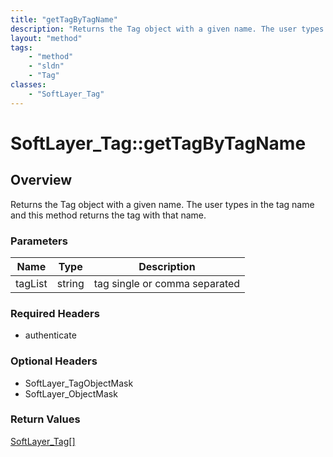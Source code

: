 ```yaml
---
title: "getTagByTagName"
description: "Returns the Tag object with a given name. The user types in the tag name and this method returns the tag with that name."
layout: "method"
tags:
    - "method"
    - "sldn"
    - "Tag"
classes:
    - "SoftLayer_Tag"
---
```

# SoftLayer_Tag::getTagByTagName
## Overview 
Returns the Tag object with a given name. The user types in the tag name and this method returns the tag with that name. 

### Parameters 
|Name | Type | Description |
| --- | --- | --- |
|tagList| string| tag single or comma separated|


### Required Headers
* authenticate

### Optional Headers
* SoftLayer_TagObjectMask
* SoftLayer_ObjectMask

### Return Values
<a href='/reference/datatypes/SoftLayer_Tag'>SoftLayer_Tag[] </a>

